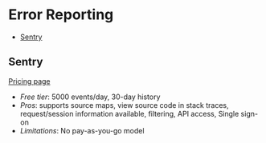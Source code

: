 # Error Reporting

<!-- TOC depthFrom:2 -->

- [Sentry](#sentry)

<!-- /TOC -->

## Sentry

[Pricing page](https://sentry.io/pricing/)

* *Free tier*: 5000 events/day, 30-day history
* *Pros*: supports source maps, view source code in stack traces, request/session information available, filtering, API access, Single sign-on
* *Limitations*: No pay-as-you-go model
